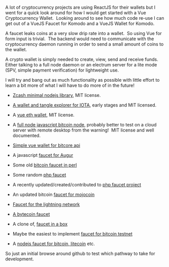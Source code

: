 
A lot of cryptocurrency projects are using ReactJS for their wallets but I went for a quick look around for how I would get started with a Vue Cryptocurrency Wallet.  Looking around to see how much code re-use I can get out of a VueJS Faucet for Komodo and a VueJS Wallet for Komodo.

A faucet leaks coins at a very slow drip rate into a wallet.  So using Vue for form input is trivial.  The backend would need to communicate with the cryptocurrency daemon running in order to send a small amount of coins to the wallet.

A crypto wallet is simply needed to create, view, send and receive funds.  Either talking to a full node daemon or an electrum server for a lite mode (SPV, simple payment verification) for lightweight use.

I will try and bang out as much functionality as possible with little effort to learn a bit more of what I will have to do more of in the future!



 	
  * [Zcash minimal nodejs library](https://github.com/montyanderson/zcash), MIT license.

 	
  * [A wallet and tangle explorer for IOTA](https://github.com/lsquires/open-iota), early stages and MIT licensed.

 	
  * A [vue eth wallet](https://github.com/sc0Vu/vuethwallet), MIT license.

 	
  * A [full node javascript bitcoin node](https://github.com/bcoin-org/bcoin), probably better to test on a cloud server with remote desktop from the warning!  MIT license and well documented.

 	
  * [Simple vue wallet for bitcore api](https://github.com/iJackUA/my-btc-wallet)

 	
  * A javascript [faucet for Augur](https://github.com/AugurProject/faucet)

 	
  * Some old [bitcoin faucet in perl](https://github.com/hippich/Faucet)

 	
  * Some random [php faucet](https://github.com/phpfaucet/faucet)

 	
  * A recently updated/created/contributed to [php faucet project](https://github.com/ChristianGrieger/Cryptocurrency-faucet-script)

 	
  * An updated bitcoin [faucet for mojocoin](https://github.com/plaprade/Mojocoin-Faucet)

 	
  * [Faucet for the lightning network](https://github.com/lightninglabs/lightning-faucet)

 	
  * [A bytecoin faucet](https://github.com/Ratnet/Bytecoin-Faucet)

 	
  * A clone of, [faucet in a box](https://github.com/faucetfly/faucetinabox)

 	
  * Maybe the easiest to implement [faucet for bitcoin testnet](https://github.com/jprichardson/bitcoin-faucet)

 	
  * A [nodejs faucet for bitcoin, litecoin](https://github.com/clapyohands/cryptofaucet-node) etc.


So just an initial browse around github to test which pathway to take for development.
